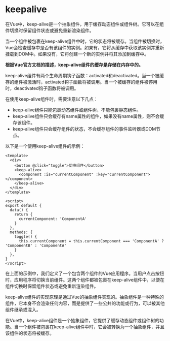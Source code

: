 # keepalive

在Vue中，keep-alive是一个抽象组件，用于缓存动态组件或组件树。它可以在组件切换时保留组件状态或避免重新渲染组件。

当一个组件被包裹在keep-alive组件中时，它的状态将被缓存。当组件被切换时，Vue会检查缓存中是否有该组件的实例。如果有，它将从缓存中获取该实例并重新挂载到DOM中。如果没有，它将创建一个新的实例并将其添加到缓存中。

**根据Vue官方文档的描述，keep-alive组件的缓存是存储在内存中的。**

keep-alive组件有两个生命周期钩子函数：activated和deactivated。当一个被缓存的组件被激活时，activated钩子函数将被调用。当一个被缓存的组件被停用时，deactivated钩子函数将被调用。

在使用keep-alive组件时，需要注意以下几点：

- keep-alive组件只能包裹动态组件或组件树，不能包裹静态组件。
- keep-alive组件只会缓存有name属性的组件，如果没有name属性，则不会缓存该组件。
- keep-alive组件只会缓存组件的状态，不会缓存组件的事件监听器或DOM节点。

以下是一个使用keep-alive组件的示例：
```vue
<template>
  <div>
    <button @click="toggle">切换组件</button>
    <keep-alive>
      <component :is="currentComponent" :key="currentComponent"></component>
    </keep-alive>
  </div>
</template>

<script>
export default {
  data() {
    return {
      currentComponent: 'ComponentA'
    }
  },
  methods: {
    toggle() {
      this.currentComponent = this.currentComponent === 'ComponentA' ? 'ComponentB' : 'ComponentA'
    }
  },
}
</script>
```
在上面的示例中，我们定义了一个包含两个组件的Vue应用程序。当用户点击按钮时，应用程序将切换当前组件。这两个组件都被包裹在keep-alive组件中，以便在组件切换时保留组件状态或避免重新渲染组件。


keep-alive组件的实现原理是通过Vue的抽象组件实现的。抽象组件是一种特殊的组件，它本身不会渲染任何内容，而是提供了一些公共的功能或行为，可以被其他组件继承或混入。

在Vue中，keep-alive组件是一个抽象组件，它提供了缓存动态组件或组件树的功能。当一个组件被包裹在keep-alive组件中时，它会被转换为一个抽象组件，并且该组件的状态将被缓存。

